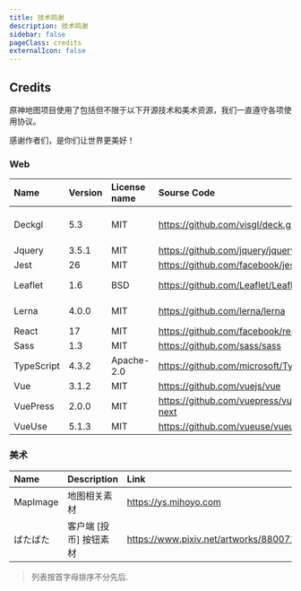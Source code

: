 ```yaml
---
title: 技术鸣谢
description: 技术鸣谢
sidebar: false
pageClass: credits
externalIcon: false
---
```


## Credits

原神地图项目使用了包括但不限于以下开源技术和美术资源，我们一直遵守各项使用协议。

感谢作者们，是你们让世界更美好！

### Web

| Name       | Version | License name | Sourse Code                               | CopyRight                  |
| :--------- | :------ | :----------- | :---------------------------------------- | :------------------------- |
| Deckgl     | 5.3     | MIT          | <https://github.com/visgl/deck.gl>        | Urban Computing Foundation |
| Jquery     | 3.5.1   | MIT          | <https://github.com/jquery/jquery>        | John Resig                 |
| Jest       | 26      | MIT          | <https://github.com/facebook/jest>        | Facebook                   |
| Leaflet    | 1.6     | BSD          | <https://github.com/Leaflet/Leaflet>      | Vladimir Agafonkin         |
| Lerna      | 4.0.0   | MIT          | <https://github.com/lerna/lerna>          | Lerna Contributors         |
| React      | 17      | MIT          | <https://github.com/facebook/react>       | Facebook                   |
| Sass       | 1.3     | MIT          | <https://github.com/sass/sass>            | Sass team                  |
| TypeScript | 4.3.2   | Apache-2.0   | <https://github.com/microsoft/TypeScript> | Microsoft                  |
| Vue        | 3.1.2   | MIT          | <https://github.com/vuejs/vue>            | Evan You                   |
| VuePress   | 2.0.0   | MIT          | <https://github.com/vuepress/vuepress-next>       | Evan You                   |
| VueUse     | 5.1.3   | MIT          | <https://github.com/vueuse/vueuse>        | Anthony Fu                 |

### 美术

| Name     | Description            | Link                                    | CopyRight |
| :------- | :--------------------- | :-------------------------------------- | :-------- |
| MapImage | 地图相关素材           | https://ys.mihoyo.com                   | MiHoYo    |
| ばたばた | 客户端 [投币] 按钮素材 | https://www.pixiv.net/artworks/88007179 | Seseren   |

> 列表按首字母排序不分先后.
